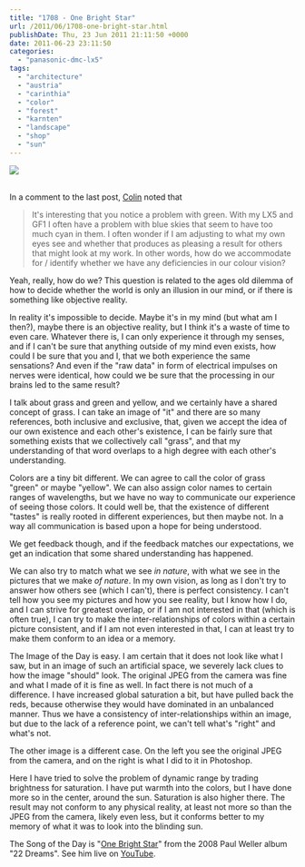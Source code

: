 ```yaml
---
title: "1708 - One Bright Star"
url: /2011/06/1708-one-bright-star.html
publishDate: Thu, 23 Jun 2011 21:11:50 +0000
date: 2011-06-23 23:11:50
categories: 
  - "panasonic-dmc-lx5"
tags: 
  - "architecture"
  - "austria"
  - "carinthia"
  - "color"
  - "forest"
  - "karnten"
  - "landscape"
  - "shop"
  - "sun"
---
```

<div class="container">
<div class="center"><a target="_blank" href="https://d25zfm9zpd7gm5.cloudfront.net/1200x1200/2011/20110622_163643_ps.jpg"><img src="https://d25zfm9zpd7gm5.cloudfront.net/0600x0600/2011/20110622_163643_ps.jpg" /></a></div>
</div>
<br />

In a comment to the last post, <a target="_blank" href="http://colingriffiths.blogspot.com/">Colin</a> noted that

<blockquote>It's interesting that you notice a problem with green. With my LX5 and GF1 I often have a problem with blue skies that seem to have too much cyan in them. I often wonder if I am adjusting to what my own eyes see and whether that produces as pleasing a result for others that might look at my work. In other words, how do we accommodate for / identify whether we have any deficiencies in our colour vision?</blockquote>

Yeah, really, how do we? This question is related to the ages old dilemma of how to decide whether the world is only an illusion in our mind, or if there is something like objective reality.

In reality it's impossible to decide. Maybe it's in my mind (but what am I then?), maybe there is an objective reality, but I think it's a waste of time to even care. Whatever there is, I can only experience it through my senses, and if I can't be sure that anything outside of my mind even exists, how could I be sure that you and I, that we both experience the same sensations? And even if the "raw data" in form of electrical impulses on nerves were identical, how could we be sure that the processing in our brains led to the same result? 

I talk about grass and green and yellow, and we certainly have a shared concept of grass. I can take an image of "it" and there are so many references, both inclusive and exclusive, that, given we accept the idea of our own existence and each other's existence, I can be fairly sure that something exists that we collectively call "grass", and that my understanding of that word overlaps to a high degree with each other's understanding. 

Colors are a tiny bit different. We can agree to call the color of grass "green" or maybe "yellow". We can also assign color names to certain ranges of wavelengths, but we have no way to communicate our experience of seeing those colors. It could well be, that the existence of different "tastes" is really rooted in different experiences, but then maybe not. In a way all communication is based upon a hope for being understood.

We get feedback though, and if the feedback matches our expectations, we get an indication that some shared understanding has happened.

We can also try to match what we see <em>in nature</em>, with what we see in the pictures that we make <em>of nature</em>. In my own vision, as long as I don't try to answer how others see (which I can't), there is perfect consistency. I can't tell how you see my pictures and how you see reality, but I know how I do, and I can strive for greatest overlap, or if I am not interested in that (which is often true), I can try to make the inter-relationships of colors within a certain picture consistent, and if I am not even interested in that, I can at least try to make them conform to an idea or a memory.

<a target="_blank" href="https://d25zfm9zpd7gm5.cloudfront.net/1200x1200/2011/20110622_194136.JPG"><img style="margin: 0pt 10px 0pt 0px; float: left;" src="https://d25zfm9zpd7gm5.cloudfront.net/0150x0150/2011/20110622_194136.JPG" alt="" border="0" /></a> The Image of the Day is easy. I am certain that it does not look like what I saw, but in an image of such an artificial space, we severely lack clues to how the image "should" look. The original JPEG from the camera was fine and what I made of it is fine as well. In fact there is not much of a difference. I have increased global saturation a bit, but have pulled back the reds, because otherwise they would have dominated in an unbalanced manner. Thus we have a consistency of inter-relationships within an image, but due to the lack of a reference point, we can't tell what's "right" and what's not.

<a target="_blank" href="https://d25zfm9zpd7gm5.cloudfront.net/1200x1200/2011/20110622_194136_ps.jpg"><img style="margin: 0pt 0px 0pt 10px; float: right;" src="https://d25zfm9zpd7gm5.cloudfront.net/0150x0150/2011/20110622_194136_ps.jpg" alt="" border="0" /></a> The other image is a different case. On the left you see the original JPEG from the camera, and on the right is what I did to it in Photoshop. 

 Here I have tried to solve the problem of dynamic range by trading brightness for saturation. I have put warmth into the colors, but I have done more so in the center, around the sun. Saturation is also higher there. The result may not conform to any physical reality, at least not more so than the JPEG from the camera, likely even less, but it conforms better to my memory of what it was to look into the blinding sun.

The Song of the Day is "<a target="_blank" href="http://www.lyricsmode.com/lyrics/p/paul_weller/one_bright_star.html">One Bright Star</a>" from the 2008 Paul Weller album "22 Dreams". See him live on <a target="_blank" href="http://www.youtube.com/watch?v=McIYMGMXziE">YouTube</a>.
